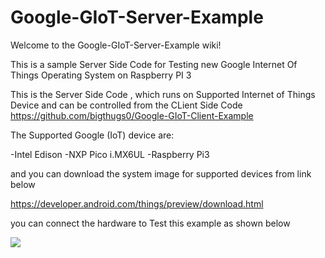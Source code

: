 # Google-GIoT-Server-Example


Welcome to the Google-GIoT-Server-Example wiki!

This is a sample Server Side Code for Testing new Google Internet Of Things Operating System on Raspberry PI 3

This is the Server Side Code , which runs on Supported Internet of Things Device and can be controlled from the CLient Side Code https://github.com/bigthugs0/Google-GIoT-Client-Example

The Supported Google (IoT) device are:

-Intel Edison
-NXP Pico i.MX6UL
-Raspberry Pi3

and you can download the system image for supported devices from link below

https://developer.android.com/things/preview/download.html

you can connect the hardware to Test this example as shown below


![](http://i.imgur.com/rvgpMj5.png)

